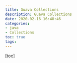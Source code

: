 ```yaml
---
title: Guava Collections
description: Guava Collections
date: 2020-02-16 16:48:46
categories:
- java
- Collections
toc: true
tags:
---
```


[toc]

